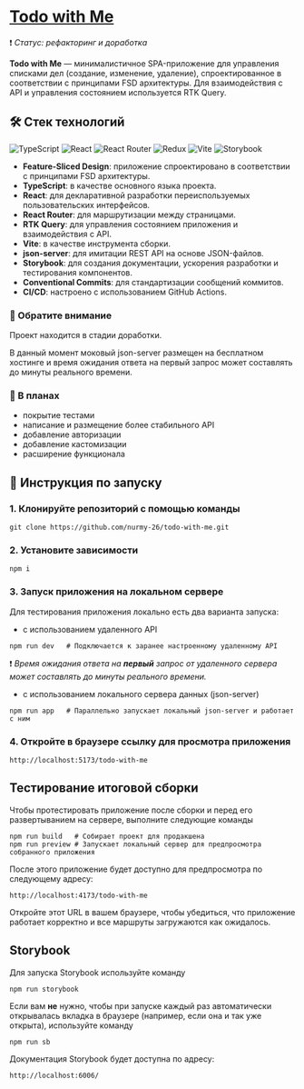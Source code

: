 # [Todo with Me](https://nurmy-26.github.io/todo-with-me/)

❗ _Статус: рефакторинг и доработка_

**Todo with Me** — минималистичное SPA-приложение для управления списками дел (создание, изменение, удаление), спроектированное в соответствии с принципами FSD архитектуры. Для взаимодействия с API и управления состоянием используется RTK Query.

## 🛠️ Стек технологий

![TypeScript](https://img.shields.io/badge/typescript-%23007ACC.svg?style=for-the-badge&logo=typescript&logoColor=white)
![React](https://img.shields.io/badge/react-%2320232a.svg?style=for-the-badge&logo=react&logoColor=%2361DAFB)
![React Router](https://img.shields.io/badge/React_Router-CA4245?style=for-the-badge&logo=react-router&logoColor=white)
![Redux](https://img.shields.io/badge/redux-%23593d88.svg?style=for-the-badge&logo=redux&logoColor=white)
![Vite](https://img.shields.io/badge/vite-%23646CFF.svg?style=for-the-badge&logo=vite&logoColor=white)
![Storybook](https://img.shields.io/badge/-Storybook-FF4785?style=for-the-badge&logo=storybook&logoColor=white)

- **Feature-Sliced Design**: приложение спроектировано в соответствии с принципами FSD архитектуры.
- **TypeScript**: в качестве основного языка проекта.
- **React**: для декларативной разработки переиспользуемых пользовательских интерфейсов.
- **React Router**: для маршрутизации между страницами.
- **RTK Query**: для управления состоянием приложения и взаимодействия с API.
- **Vite**: в качестве инструмента сборки.
- **json-server**: для имитации REST API на основе JSON-файлов.
- **Storybook**: для создания документации, ускорения разработки и тестирования компонентов.
- **Conventional Commits**: для стандартизации сообщений коммитов.
- **CI/CD**: настроено с использованием GitHub Actions.

### 🚧 Обратите внимание

Проект находится в стадии доработки.

В данный момент моковый json-server размещен на бесплатном хостинге и время ожидания ответа на первый запрос может составлять до минуты реального времени.

### 🎯 В планах

- покрытие тестами
- написание и размещение более стабильного API
- добавление авторизации
- добавление кастомизации
- расширение функционала

## 🚀 Инструкция по запуску

### 1. Клонируйте репозиторий с помощью команды

```shell
git clone https://github.com/nurmy-26/todo-with-me.git
```

### 2. Установите зависимости

```shell
npm i
```

### 3. Запуск приложения на локальном сервере

Для тестирования приложения локально есть два варианта запуска:

- с использованием удаленного API

```shell
npm run dev   # Подключается к заранее настроенному удаленному API
```

❗ _Время ожидания ответа на **первый** запрос от удаленного сервера может составлять до минуты реального времени._

- с использованием локального сервера данных (json-server)

```shell
npm run app   # Параллельно запускает локальный json-server и работает с ним
```

### 4. Откройте в браузере ссылку для просмотра приложения

```shell
http://localhost:5173/todo-with-me
```

## Тестирование итоговой сборки

Чтобы протестировать приложение после сборки и перед его развертыванием на сервере, выполните следующие команды

```shell
npm run build   # Собирает проект для продакшена
npm run preview # Запускает локальный сервер для предпросмотра собранного приложения
```

После этого приложение будет доступно для предпросмотра по следующему адресу:

```shell
http://localhost:4173/todo-with-me
```

Откройте этот URL в вашем браузере, чтобы убедиться, что приложение работает корректно и все маршруты загружаются как ожидалось.

## Storybook

Для запуска Storybook используйте команду

```shell
npm run storybook
```

Если вам **не** нужно, чтобы при запуске каждый раз автоматически открывалась вкладка в браузере (например, если она и так уже открыта), используйте команду

```shell
npm run sb
```

Документация Storybook будет доступна по адресу:

```shell
http://localhost:6006/
```

<!--
If you are developing a production application, we recommend updating the configuration to enable type aware lint rules:

- Configure the top-level `parserOptions` property like this:

```js
export default {
  // other rules...
  parserOptions: {
    ecmaVersion: 'latest',
    sourceType: 'module',
    project: ['./tsconfig.json', './tsconfig.node.json'],
    tsconfigRootDir: __dirname,
  },
}
```

- Replace `plugin:@typescript-eslint/recommended` to `plugin:@typescript-eslint/recommended-type-checked` or `plugin:@typescript-eslint/strict-type-checked`
- Optionally add `plugin:@typescript-eslint/stylistic-type-checked`
- Install [eslint-plugin-react](https://github.com/jsx-eslint/eslint-plugin-react) and add `plugin:react/recommended` & `plugin:react/jsx-runtime` to the `extends` list
-->
